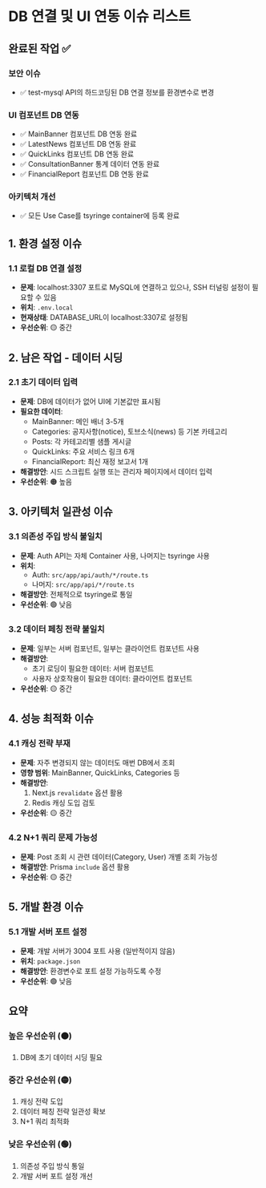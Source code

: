 # DB 연결 및 UI 연동 이슈 리스트

## 완료된 작업 ✅

### 보안 이슈
- ✅ test-mysql API의 하드코딩된 DB 연결 정보를 환경변수로 변경

### UI 컴포넌트 DB 연동
- ✅ MainBanner 컴포넌트 DB 연동 완료
- ✅ LatestNews 컴포넌트 DB 연동 완료
- ✅ QuickLinks 컴포넌트 DB 연동 완료
- ✅ ConsultationBanner 통계 데이터 연동 완료
- ✅ FinancialReport 컴포넌트 DB 연동 완료

### 아키텍처 개선
- ✅ 모든 Use Case를 tsyringe container에 등록 완료

## 1. 환경 설정 이슈

### 1.1 로컬 DB 연결 설정
- **문제**: localhost:3307 포트로 MySQL에 연결하고 있으나, SSH 터널링 설정이 필요할 수 있음
- **위치**: `.env.local`
- **현재상태**: DATABASE_URL이 localhost:3307로 설정됨
- **우선순위**: 🟡 중간

## 2. 남은 작업 - 데이터 시딩

### 2.1 초기 데이터 입력
- **문제**: DB에 데이터가 없어 UI에 기본값만 표시됨
- **필요한 데이터**:
  - MainBanner: 메인 배너 3-5개
  - Categories: 공지사항(notice), 토브소식(news) 등 기본 카테고리
  - Posts: 각 카테고리별 샘플 게시글
  - QuickLinks: 주요 서비스 링크 6개
  - FinancialReport: 최신 재정 보고서 1개
- **해결방안**: 시드 스크립트 실행 또는 관리자 페이지에서 데이터 입력
- **우선순위**: 🟠 높음

## 3. 아키텍처 일관성 이슈

### 3.1 의존성 주입 방식 불일치
- **문제**: Auth API는 자체 Container 사용, 나머지는 tsyringe 사용
- **위치**: 
  - Auth: `src/app/api/auth/*/route.ts`
  - 나머지: `src/app/api/*/route.ts`
- **해결방안**: 전체적으로 tsyringe로 통일
- **우선순위**: 🟢 낮음

### 3.2 데이터 페칭 전략 불일치
- **문제**: 일부는 서버 컴포넌트, 일부는 클라이언트 컴포넌트 사용
- **해결방안**: 
  - 초기 로딩이 필요한 데이터: 서버 컴포넌트
  - 사용자 상호작용이 필요한 데이터: 클라이언트 컴포넌트
- **우선순위**: 🟡 중간

## 4. 성능 최적화 이슈

### 4.1 캐싱 전략 부재
- **문제**: 자주 변경되지 않는 데이터도 매번 DB에서 조회
- **영향 범위**: MainBanner, QuickLinks, Categories 등
- **해결방안**: 
  1. Next.js `revalidate` 옵션 활용
  2. Redis 캐싱 도입 검토
- **우선순위**: 🟡 중간

### 4.2 N+1 쿼리 문제 가능성
- **문제**: Post 조회 시 관련 데이터(Category, User) 개별 조회 가능성
- **해결방안**: Prisma `include` 옵션 활용
- **우선순위**: 🟡 중간

## 5. 개발 환경 이슈

### 5.1 개발 서버 포트 설정
- **문제**: 개발 서버가 3004 포트 사용 (일반적이지 않음)
- **위치**: `package.json`
- **해결방안**: 환경변수로 포트 설정 가능하도록 수정
- **우선순위**: 🟢 낮음

## 요약

### 높은 우선순위 (🟠)
1. DB에 초기 데이터 시딩 필요

### 중간 우선순위 (🟡)
1. 캐싱 전략 도입
2. 데이터 페칭 전략 일관성 확보
3. N+1 쿼리 최적화

### 낮은 우선순위 (🟢)
1. 의존성 주입 방식 통일
2. 개발 서버 포트 설정 개선